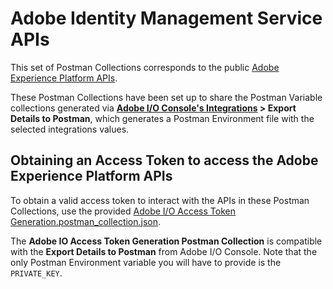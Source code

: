 # Adobe Identity Management Service APIs

This set of Postman Collections corresponds to the public [Adobe Experience Platform APIs](https://www.adobe.io/apis/experienceplatform/home/api-reference.html).

These Postman Collections have been set up to share the Postman Variable collections generated via __[Adobe I/O Console's Integrations](https://console.adobe.io/integrations) > Export Details to Postman__, which generates a Postman Environment file with the selected integrations values.


## Obtaining an Access Token to access the Adobe Experience Platform APIs

To obtain a valid access token to interact with the APIs in these Postman Collections, use the provided [Adobe I/O Access Token Generation.postman_collection.json](../ims).

The __Adobe IO Access Token Generation Postman Collection__ is compatible with the __Export Details to Postman__ from Adobe I/O Console. Note that the only Postman Environment variable you will have to provide is the `PRIVATE_KEY`.


